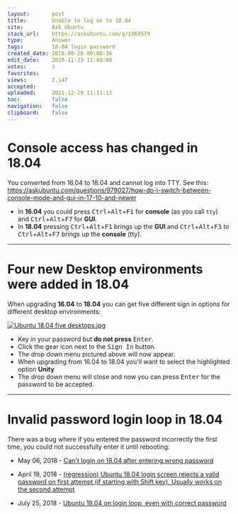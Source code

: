 ```yaml
---
layout:       post
title:        Unable to log on to 18.04
site:         Ask Ubuntu
stack_url:    https://askubuntu.com/q/1069579
type:         Answer
tags:         18.04 login password
created_date: 2018-08-28 00:08:34
edit_date:    2020-11-23 11:48:00
votes:        3
favorites:    
views:        2,147
accepted:     
uploaded:     2021-12-28 11:11:13
toc:          false
navigation:   false
clipboard:    false
---
```


# Console access has changed in 18.04

You converted from 16.04 to 18.04 and cannot log into TTY. See this: https://askubuntu.com/questions/979027/how-do-i-switch-between-console-mode-and-gui-in-17-10-and-newer

- In **16.04** you could press <kbd>Ctrl</kbd>+<kbd>Alt</kbd>+<kbd>F1</kbd> for **console** (as you call `tty`) and <kbd>Ctrl</kbd>+<kbd>Alt</kbd>+<kbd>F7</kbd> for **GUI**.
- In **18.04** pressing <kbd>Ctrl</kbd>+<kbd>Alt</kbd>+<kbd>F1</kbd> brings up the **GUI** and <kbd>Ctrl</kbd>+<kbd>Alt</kbd>+<kbd>F3</kbd> to <kbd>Ctrl</kbd>+<kbd>Alt</kbd>+<kbd>F7</kbd> brings up the **console** (tty).


----------

# Four new Desktop environments were added in 18.04

When upgrading **16.04** to **18.04** you can get five different sign in options for different desktop environments:

[![Ubuntu 18.04 five desktops.jpg][1]][1]

- Key in your password but **do not press** <kbd>Enter</kbd>.
- Click the gear icon next to the <kbd>Sign In</kbd> button.
- The drop down menu pictured above will now appear.
- When upgrading from 16.04 to 18.04 you'll want to select the highlighted option **Unity**
- The drop down menu will close and now you can press <kbd>Enter</kbd> for the password to be accepted.


----------

# Invalid password login loop in 18.04

There was a bug where if you entered the password incorrectly the first time, you could not successfully enter it until rebooting:

- May 06, 2018 - [Can't login on 18.04 after entering wrong password][2]
- April 19, 2018 - [(regression) Ubuntu 18.04 login screen rejects a valid password on first attempt (if starting with Shift key). Usually works on the second attempt][3]
- July 25, 2018 - [Ubuntu 18.04 on login loop, even with correct password][4]


  [1]: https://i.stack.imgur.com/EG0an.jpg
  [2]: https://bugs.launchpad.net/ubuntu/+source/gdm3/+bug/1769416
  [3]: https://bugs.launchpad.net/ubuntu/+source/gnome-shell/+bug/1765261
  [4]: https://askubuntu.com/questions/1059458/ubuntu-18-04-on-login-loop-even-with-correct-password
